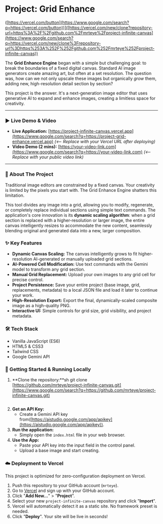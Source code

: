 # Project: Grid Enhance

([https://vercel.com/button](https://www.google.com/search?q=https://vercel.com/button))]([https://vercel.com/new/clone?repository-url=https%3A%2F%2Fgithub.com%2Fmrteye%2Fproject-infinite-canvas](https://www.google.com/search?q=https://vercel.com/new/clone%3Frepository-url%3Dhttps%253A%252F%252Fgithub.com%252Fmrteye%252Fproject-infinite-canvas))

The **Grid Enhance Engine** began with a simple but challenging goal: to break the boundaries of a fixed digital canvas. Standard AI image generators create amazing art, but often at a set resolution. The question was, how can we not only upscale these images but organically *grow* them, adding new, high-resolution detail section by section?

This project is the answer. It's a next-generation image editor that uses generative AI to expand and enhance images, creating a limitless space for creativity.

-----

### **▶️ Live Demo & Video**

  * **Live Application:** [https://project-infinite-canvas.vercel.app](https://www.google.com/search?q=https://project-grid-enhance.vercel.app) *(\<-- Replace with your Vercel URL after deploying)*
  * **Video Demo (2 mins):** [https://your-video-link.com](https://www.google.com/search?q=https://your-video-link.com) *(\<-- Replace with your public video link)*

-----

### **🚀 About The Project**

Traditional image editors are constrained by a fixed canvas. Your creativity is limited by the pixels you start with. The Grid Enhance Engine shatters this limitation.

This tool divides any image into a grid, allowing you to modify, regenerate, or completely replace individual sections using simple text commands. The application's core innovation is its **dynamic scaling algorithm**: when a grid section is replaced with a higher-resolution or larger image, the entire canvas intelligently resizes to accommodate the new content, seamlessly blending original and generated data into a new, larger composition.

### **✨ Key Features**

  * **Dynamic Canvas Scaling:** The canvas intelligently grows to fit higher-resolution AI-generated or manually uploaded grid sections.
  * **AI-Powered Cell Modification:** Use text commands with the Gemini model to transform any grid section.
  * **Manual Grid Replacement:** Upload your own images to any grid cell for precise control.
  * **Project Persistence:** Save your entire project (base image, grid, replacements, metadata) to a local JSON file and load it later to continue your work.
  * **High-Resolution Export:** Export the final, dynamically-scaled composite image as a high-quality PNG.
  * **Interactive UI:** Simple controls for grid size, grid visibility, and project metadata.

### **🛠️ Tech Stack**

  * Vanilla JavaScript (ES6)
  * HTML5 & CSS3
  * Tailwind CSS
  * Google Gemini API

### **🏁 Getting Started & Running Locally**

1.  \*\*Clone the repository:\*\*sh
    git clone [https://github.com/mrteye/project-infinite-canvas.git](https://www.google.com/search?q=https://github.com/mrteye/project-infinite-canvas.git)
    ```
    ```
2.  **Get an API Key:**
      * Create a Gemini API key from([https://aistudio.google.com/app/apikey](https://aistudio.google.com/app/apikey)).
3.  **Run the application:**
      * Simply open the `index.html` file in your web browser.
4.  **Use the App:**
      * Paste your API key into the input field in the control panel.
      * Upload a base image and start creating.

### **☁️ Deployment to Vercel**

This project is optimized for zero-configuration deployment on Vercel.

1.  Push this repository to your GitHub account (`mrteye`).
2.  Go to [Vercel](https://vercel.com/) and sign up with your GitHub account.
3.  Click "**Add New...**" \> "**Project**".
4.  Select your new `project-infinite-canvas` repository and click "**Import**".
5.  Vercel will automatically detect it as a static site. No framework preset is needed.
6.  Click "**Deploy**". Your site will be live in seconds\!

